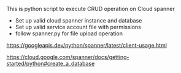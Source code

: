 This is python script to execute CRUD operation on Cloud spanner 

* Set up valid cloud spanner instance and database
* Set up valid service account file with permissions
* follow spanner.py for file upload operation  

https://googleapis.dev/python/spanner/latest/client-usage.html

https://cloud.google.com/spanner/docs/getting-started/python#create_a_database